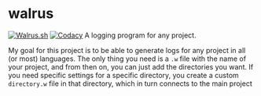 # walrus
[![Walrus.sh](https://github.com/silas-wr/walrus/actions/workflows/shell.yml/badge.svg)](https://github.com/silas-wr/walrus/actions/workflows/shell.yml)
[![Codacy](https://github.com/silas-wr/walrus/actions/workflows/codacy.yml/badge.svg)](https://github.com/silas-wr/walrus/actions/workflows/codacy.yml)
A logging program for any project.

My goal for this project is to be able to generate logs for any project in all (or most) languages.
The only thing you need is a `.w` file with the name of your project, and from then on, you can just add the directories you want.
If you need specific settings for a specific directory, you create a custom `directory.w` file in that directory, 
  which in turn connects to the main project
